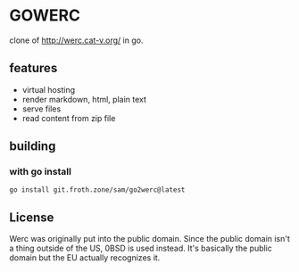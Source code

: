 # GOWERC

clone of <http://werc.cat-v.org/> in go.

## features

- virtual hosting
- render markdown, html, plain text
- serve files
- read content from zip file

## building

### with go install

    go install git.froth.zone/sam/go2werc@latest

<!-- ### in docker

check out the repo and run:

	make

## configuration

see the example configuration files in [werc](werc)

### using a zip file

zip a directory up and pass it to gowerc's `-root` option.

	zip -r werc.zip werc

## running

	gowerc -l :80 -root werc/

with a zip file:

	gowerc -l :80 -root werc.zip

### in docker

	docker run --rm --name gowerc -v $PWD:/opt mischief/gowerc -root /opt/werc.zip -->

## License

Werc was originally put into the public domain. Since the public domain isn't a
thing outside of the US, 0BSD is used instead. It's basically the public domain
but the EU actually recognizes it.
